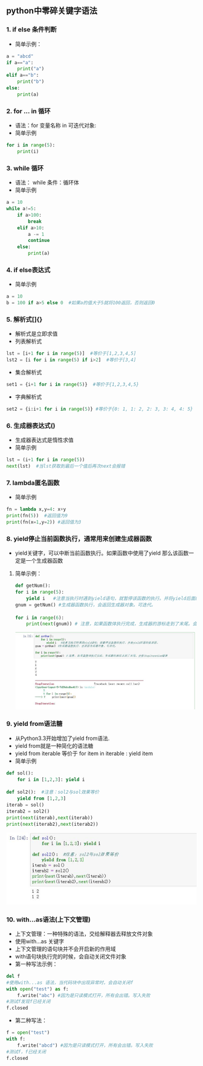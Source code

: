 ## python中零碎关键字语法
### 1. if else 条件判断
* 简单示例：
````python
a = "abcd"
if a=="a":
    print("a")
elif a=="b":
    print("b")
else:
    print(a)

````
### 2. for ... in 循环
* 语法：for 变量名称 in 可迭代对象:
* 简单示例
````python
for i in range(5):
    print(i)
````
### 3. while 循环
* 语法： while 条件：循环体
* 简单示例
````python
a = 10
while a!=5:
    if a>100:
        break
    elif a>10:
        a -= 1
        continue
    else:
        print(a)
````
### 4. if else表达式
* 简单示例
````python
a = 10
b = 100 if a>5 else 0  #如果a的值大于5就将100返回，否则返回0
````
### 5. 解析式[]{}
* 解析式是立即求值
* 列表解析式
````python
lst = [i+1 for i in range(5)]  #等价于[1,2,3,4,5]
lst2 = [i for i in range(5) if i>2]  #等价于[3,4]
````
* 集合解析式
````python
set1 = {i+1 for i in range(5)}  #等价于{1,2,3,4,5}
````
* 字典解析式
````python
set2 = {i:i+1 for i in range(5)} #等价于{0: 1, 1: 2, 2: 3, 3: 4, 4: 5}
````
### 6. 生成器表达式()
* 生成器表达式是惰性求值
* 简单示例
````python
lst = (i+1 for i in range(5))
next(lst)  #当lst获取到最后一个值后再次next会报错
````

### 7. lambda匿名函数
* 简单示例
````python
fn = lambda x,y=4: x+y
print(fn(5))  #返回值为9
print(fn(x=1,y=2)) #返回值为3
````
### 8. yield停止当前函数执行，通常用来创建生成器函数
* yield关键字，可以中断当前函数执行。如果函数中使用了yield 那么该函数一定是一个生成器函数
1. 简单示例：
    ````python
    def getNum():
    for i in range(5):
        yield i   #注意当执行时遇到yield语句，就暂停该函数的执行。并将yield后面的值返回。
    gnum = getNum() #生成器函数执行，会返回生成器对象。可迭代。

    for i in range(6):
        print(next(gnum)) # 注意，如果函数体执行完成，生成器的游标走到了末尾。会报StopIteration错误
    ````  
    ![yield001](https://raw.githubusercontent.com/1263351411/xdd.github.io/master/img/yield001.jpg)  
### 9. yield from语法糖
* 从Python3.3开始增加了yield from语法.
* yield from就是一种简化的语法糖
* yield from iterable 等价于 for item in iterable : yield item
* 简单示例
````python
def sol():
    for i in [1,2,3]: yield i

def sol2():  #注意：sol2与sol效果等价
    yield from [1,2,3]
iterab = sol()
iterab2 = sol2()
print(next(iterab),next(iterab))
print(next(iterab2),next(iterab2))
````  
![yield003](https://raw.githubusercontent.com/1263351411/xdd.github.io/master/img/yield003.jpg)   

### 10. with...as语法(上下文管理)
* 上下文管理：一种特殊的语法，交给解释器去释放文件对象  
* 使用with...as 关键字
* 上下文管理的语句块并不会开启新的作用域
* with语句块执行完的时候，会自动关闭文件对象
* 第一种写法示例：
````python
del f
#使用with...as 语法，当代码块中出现异常时，会自动关闭f
with open("test") as f:
    f.write("abc") #因为是只读模式打开，所有会出错。写入失败
#测试f发现f已经关闭
f.closed 
````
* 第二种写法：
````python
f = open("test")
with f:
    f.write("abcd") #因为是只读模式打开，所有会出错。写入失败
#测试f，f已经关闭
f.closed
````  
